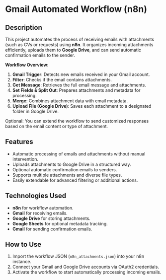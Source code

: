 # Gmail Automated Workflow (n8n)

## Description
This project automates the process of receiving emails with attachments (such as CVs or requests) using **n8n**. It organizes incoming attachments efficiently, uploads them to **Google Drive**, and can send automatic confirmation emails to the sender.

**Workflow Overview:**
1. **Gmail Trigger**: Detects new emails received in your Gmail account.
2. **Filter**: Checks if the email contains attachments.
3. **Get Message**: Retrieves the full email message and attachments.
4. **Set Fields & Split Out**: Prepares attachments and metadata for processing.
5. **Merge**: Combines attachment data with email metadata.
6. **Upload File (Google Drive)**: Saves each attachment to a designated folder in Google Drive.

Optional: You can extend the workflow to send customized responses based on the email content or type of attachment.

## Features
- Automatic processing of emails and attachments without manual intervention.
- Uploads attachments to Google Drive in a structured way.
- Optional automatic confirmation emails to senders.
- Supports multiple attachments and diverse file types.
- Easily extendable for advanced filtering or additional actions.

## Technologies Used
- **n8n** for workflow automation.
- **Gmail** for receiving emails.
- **Google Drive** for storing attachments.
- **Google Sheets** for optional metadata tracking.
- **Gmail** for sending confirmation emails.

## How to Use
1. Import the workflow JSON (`n8n_attachments.json`) into your n8n instance.
2. Connect your Gmail and Google Drive accounts via OAuth2 credentials.
3. Activate the workflow to start automatically processing incoming emails.

